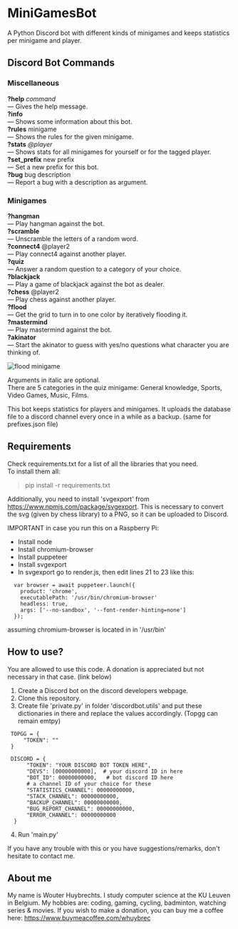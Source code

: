 # MiniGamesBot

A Python Discord bot with different kinds of minigames and keeps statistics per minigame and player.


## Discord Bot Commands

### Miscellaneous

**?help** *command*  
  —  Gives the help message.  
**?info**  
  —  Shows some information about this bot.  
**?rules** minigame  
  —  Shows the rules for the given minigame.  
**?stats** *@player*  
  —  Shows stats for all minigames for yourself or for the tagged player.  
**?set_prefix** new prefix  
  —  Set a new prefix for this bot.  
**?bug** bug description  
  —  Report a bug with a description as argument.  

### Minigames

**?hangman**  
  —  Play hangman against the bot.  
**?scramble**   
  —  Unscramble the letters of a random word.  
**?connect4**  @player2  
  —  Play connect4 against another player.  
**?quiz**   
  —  Answer a random question to a category of your choice.  
**?blackjack**   
  —  Play a game of blackjack against the bot as dealer.  
**?chess** @player2  
  —  Play chess against another player.  
**?flood**  
  —  Get the grid to turn in to one color by iteratively flooding it.  
**?mastermind**  
  —  Play mastermind against the bot.  
**?akinator**  
  —  Start the akinator to guess with yes/no questions what character you are thinking of.  

![flood minigame](https://raw.githubusercontent.com/whuybrec/MiniGamesBot/master/images/flood.png)

Arguments in italic  are optional.  
There are 5 categories in the quiz minigame: General knowledge, Sports, Video Games, Music, Films.

This bot keeps statistics for players and minigames. 
It uploads the database file to a discord channel every once in a while as a backup. (same for prefixes.json file)

## Requirements

Check requirements.txt for a list of all the libraries that you need.  
To install them all:

> pip install -r requirements.txt

Additionally, you need to install 'svgexport' from https://www.npmjs.com/package/svgexport.
This is necessary to convert the svg (given by chess library) to a PNG, so it can be uploaded to Discord.

IMPORTANT in case you run this on a Raspberry Pi:
- Install node
- Install chromium-browser
- Install puppeteer
- Install svgexport
- In svgexport go to render.js, then edit lines 21 to 23 like this:
```
  var browser = await puppeteer.launch({
    product: 'chrome',
    executablePath: '/usr/bin/chromium-browser'
    headless: true,
    args: ['--no-sandbox', '--font-render-hinting=none']
  });
```
assuming chromium-browser is located in in '/usr/bin'


## How to use?

You are allowed to use this code. A donation is appreciated but not necessary in that case. (link below)
1. Create a Discord bot on the discord developers webpage.
2. Clone this repository.
3. Create file 'private.py' in folder 'discordbot.utils' and put these dictionaries in there and replace the values accordingly. (Topgg can remain emtpy)
```
 TOPGG = {  
     "TOKEN": ""  
 }  
 
 DISCORD = {  
      "TOKEN": "YOUR DISCORD BOT TOKEN HERE",  
      "DEVS": [00000000000],  # your discord ID in here  
      "BOT_ID": 00000000000,   # bot discord ID here  
      # a channel ID of your choice for these
      "STATISTICS_CHANNEL": 00000000000,
      "STACK_CHANNEL": 00000000000,
      "BACKUP_CHANNEL": 00000000000,
      "BUG_REPORT_CHANNEL": 00000000000,
      "ERROR_CHANNEL": 00000000000
  }
```
4. Run 'main.py'

If you have any trouble with this or you have suggestions/remarks, don't hesitate to contact me.

## About me

My name is Wouter Huybrechts. I study computer science at the KU Leuven in Belgium.
My hobbies are: coding, gaming, cycling, badminton, watching series & movies.
If you wish to make a donation, you can buy me a coffee here: https://www.buymeacoffee.com/whuybrec

